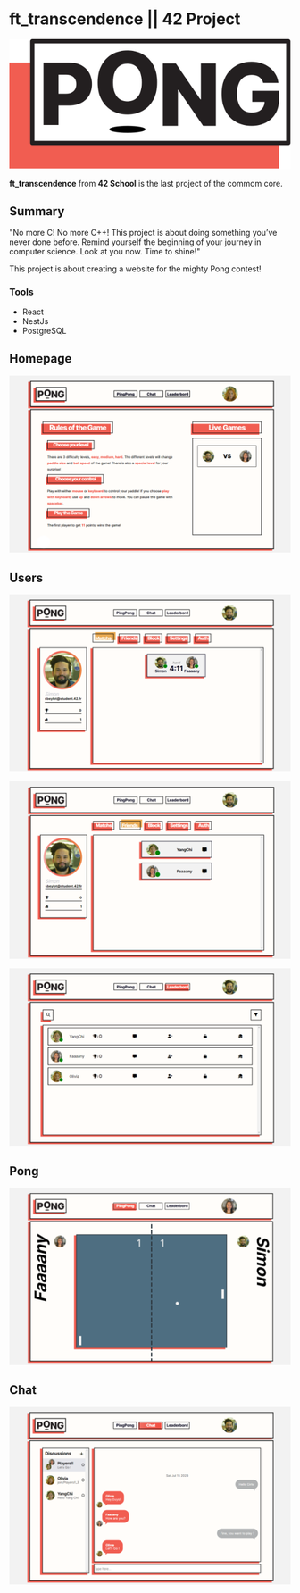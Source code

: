 # ft_transcendence || 42 Project

![Pong](image/pong.svg)

**ft_transcendence** from **42 School** is the last project of the commom core.

## Summary
"No more C! No more C++!
This project is about doing something you’ve never done before.
Remind yourself the beginning of your journey in computer science.
Look at you now. Time to shine!"


This project is about creating a website for the mighty Pong contest!

### Tools
-   React
-   NestJs
-   PostgreSQL

## Homepage
![homepage](image/homepage.png)

## Users
![userpage](image/usermatch.png)

![userpage](image/userfriends.png)

![leaderboard](image/leaderboard.png)

## Pong
![pong](image/game.png)

## Chat
![chat](image/chat.png)
